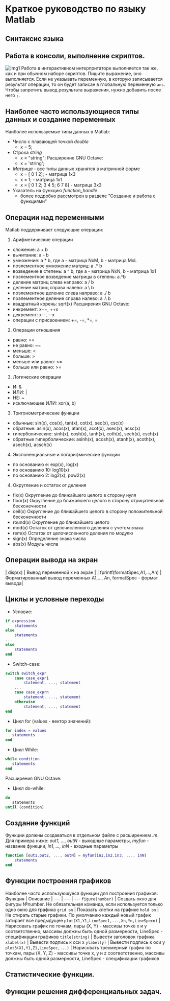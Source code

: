 # Краткое руководство по языку Matlab
## Синтаксис языка
## Работа в консоли, выполнение скриптов.
![img1](http://rcs.chemometrics.ru/Tutorials/matlab/Fig-01.png "")
Работа в интерактивном интерпритаторе выполняется так же, как и при обычном наборе скриптов. Пишите выражение, оно выполняется. Если не указывать переменную, в которую записывается результат операции, то он будет записан в глобальную переменную `ans`. Чтобы запретить вывод результата выражения, нужно добавить после него `;`.
## Наиболее часто использующиеся типы данных и создание переменных
Наиболее используемые типы данных в Matlab:
* Число с плавающей точкой *double* 
  * x = 5;
* Строка *string*
  * x = "string";
  Расширение GNU Octave:
  * x = 'string';
* *Матрица* - все типы данных хранятся в матричной форме
  * x = [ 0 1 2]; - матрица 1х3
  * x = 1; - матрица 1х1
  * x = [ 0 1 2; 3 4 5; 6 7 8] - матрица 3x3
* Указатель на функцию *function_handle*
  * более подробно рассмотрен в разделе "Создание и работа с функциями"
## Операции над переменными
Matlab поддерживает следующие операции:
1. Арифметические операции
* сложение: a + b
* вычитание: a - b
* умножение: a * b, где a - матрица NхM, b - матрица MxL
* поэлементное умножение матриц: a .* b
* возведение в степень: a ^ b, где a - матрица NхN, b - матрица 1х1
* поэлементное возведение матрицы в степень: a.^b
* деление матриц слева направо: a / b
* деление матриц справа налево: a \ b
* поэлементное деление слева направо: a ./ b
* поэлементное деление справа налево: a .\ b
* квадратный корень: sqrt(x)
Расширения GNU Octave:
* инкремент: x++, ++x
* декремент: x--, --x
* операции с присвоением: +=, -=, *=, \=
2. Операции отношения
* равно: ==
* не равно: ~=
* меньше: <
* больше: >
* меньше или равно: <=
* больше или равно: >=
3. Логические операции
* И: &
* ИЛИ: |
* НЕ: ~
* исключающее ИЛИ: xor(a, b)
3. Тригонометрические функции
* обычные: sin(x), cos(x), tan(x), cot(x), sec(x), csc(x) 
* обратные: asin(x), acos(x), atan(x), acot(x), asec(x), acsc(x)
* гиперболические: sinh(x), cosh(x), tanh(x), coth(x), sech(x), csch(x)
* обратные гиперболические: asinh(x), acosh(x), atanh(x), acoth(x), asech(x), acsch(x)
4. Экспоненциальные и логарифмические функции
* по основанию e: exp(x), log(x)
* по основанию 10: log10(x)
* по основанию 2: log2(x), pow2(x) 
4. Округление и остаток от деления
* fix(x) Округление до ближайшего целого в сторону нуля 
* floor(x) Округление до ближайшего целого в сторону отрицательной бесконечности 
* ceil(x) Округление до ближайшего целого в сторону положительной бесконечности 
* round(x) Округление до ближайшего целого 
* mod(x) Остаток от целочисленного деления с учетом знака 
* rem(x) Остаток от целочисленного деления по модулю 
* sign(x) Определение знака числа
* abs(x) Модуль числа
## Операции вывода на экран
| disp(x) | Вывод переменной х на экран |
| fprintf(formatSpec,A1,...,An) | Форматированный вывод переменных A1,..., An, formatSpec - формат вывода|
## Циклы и условные переходы
* Условие:
```matlab
if expression
    statements
else
    statements
...
else
    statements
end
```
* Switch-case:
```matlab
switch switch_expr
    case case_expr1
        statement, ..., statement
    ...
    case case_exprn
        statement, ..., statement
    otherwise
        statement, ..., statement
end
```
* Цикл for (values - вектор значений):
```matlab
for index = values
   statements
end
```
* Цикл While:
```matlab
while condition
   statements
end
```
Расширения GNU Octave:
* Цикл do-while:
```octave
do
   statements
until (condition)
```
## Создание функций
Функции должны создаваться в отдельном файле с расширением *.m*. Для примера ниже: *out1, ..., outN* - выходные параметры, *myfun* - название функции, *in1, ..., inN* - входные параметры
```matlab
function [out1,out2, ..., outN] = myfun(in1,in2,in3, ..., inN)
    statements
end
```
## Функции построения графиков
Наиболее часто использующуеся функции для построения графиков:
Функция | Описание | 
--- | --- | ---
`figure(number)` | Создать окно для фигуры №number. Не обязательная команда, если используется только одно окно для графика
`grid on` | Показать клетки на графике
`hold on` | Не стирать старые графики. По умолчанию каждый новый график затирает все предыдущее
`plot(X1,Y1,LineSpec1,...,Xn,Yn,LineSpecn)` | Нарисовать график по точкам, пары (X, Y) - массивы точке x и y соответственно, массивы должны быть одной размерности, LineSpec - спецификации графиков
`title(string)` | Вывести заголовок графика
`xlabel(x)` | Вывести подпись к оси x
`ylabel(y)` | Вывести подпись к оси y
`plot3(X1,Y1,Z1,LineSpec,...)` | Нарисовать трехмерный график по точкам, пары (X, Y, Z) - массивы точке x, y и z соответственно, массивы должны быть одной размерности, LineSpec - спецификации графиков

## Статистические функции.
## Функции решения дифференциальных задач.